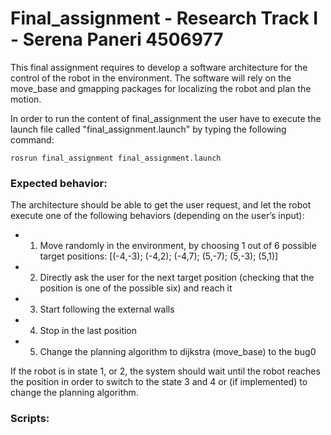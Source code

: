 # Final_assignment - Research Track I - Serena Paneri 4506977

This final assignment requires to develop a software architecture for the control of the robot in the environment. The software will rely on the move_base and gmapping packages for localizing the robot and plan the motion.

In order to run the content of final_assignment the user have to execute the launch file called "final_assignment.launch" by typing the following command: 

```
rosrun final_assignment final_assignment.launch
```

### Expected behavior:
The architecture should be able to get the user request, and let the robot execute one of the following behaviors
(depending on the user’s input):
-  1) Move randomly in the environment, by choosing 1 out of 6 possible target positions:
[(-4,-3); (-4,2); (-4,7); (5,-7); (5,-3); (5,1)]
- 2) Directly ask the user for the next target position (checking that the position is one of the possible six) and reach it
- 3) Start following the external walls
- 4) Stop in the last position
- 5) Change the planning algorithm to dijkstra (move_base) to the bug0

If the robot is in state 1, or 2, the system should wait until the robot reaches the position in order to switch to the state 3 and 4 or (if implemented) to change the planning algorithm.

### Scripts:
